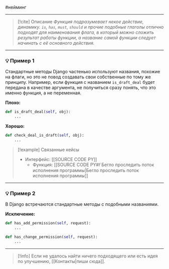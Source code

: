 #нейминг 
***

> [!cite] Описание
>_Функция подразумевает некое действие, динамику. `is`, `has`, `must`, `should` и прочие подобные глаголы отлично подходят для наименования флага, в который можно сложить результат работы функции, а название самой функции следует начинать с её основного действия._

***
### 💡 Пример 1
Стандартные методы Django частенько используют названия, похожие на флаги, но это не повод создавать свои собственные по тому же принципу. Например, если функция с названием `is_draft_deal` будет передана в качестве аргумента, не получиться сразу понять, что это именно функция, а не переменная.

**Плохо:**
```python
def is_draft_deal(self, obj):
	...
```

**Хорошо:**
```python
def check_deal_is_draft(self, obj):
	...
```

> [!example] Связанные кейсы
>- Интерфейс: [[SOURCE CODE PY]]
>	- Функция: [[SOURCE CODE PY#𝑓 Бегло проследить поток исполнения программы|Бегло проследить поток исполнения программы]]

***
### 💡 Пример 2
В Django встречаются стандартные методы с подобными названиями.

**Исключение:**
```python
def has_add_permission(self, request):
	...

def has_change_permission(self, request):
	...

```

***

> [!info]
> Если не удалось найти ничего подходящего или есть идея по улучшению, [[Контакты|пиши сюда]].
